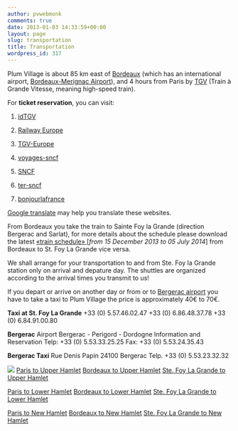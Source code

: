```yaml
---
author: pvwebmonk
comments: true
date: 2013-01-03 14:33:59+00:00
layout: page
slug: transportation
title: Transportation
wordpress_id: 317
---
```


Plum Village is about 85 km east of [Bordeaux](http://en.wikipedia.org/wiki/Bordeaux) (which has an international airport, [Bordeaux-Merignac Airport](http://www.bordeaux.aeroport.fr/en)), and 4 hours from Paris by [TGV](http://en.wikipedia.org/wiki/TGV) (Train à Grande Vitesse, meaning high-speed train).

For **ticket reservation**, you can visit:




  1. [idTGV](http://www.idtgv.com/en/)


  2. [Railway Europe](http://www.raileurope.com/)


  3. [TGV-Europe](http://www.tgv-europe.com/en/)


  4. [voyages-sncf](http://www.voyages-sncf.com/)


  5. [SNCF](http://www.sncf.com/en_EN/flash/)


  6. [ter-sncf](http://www.ter-sncf.com/)


  7. [bonjourlafrance](http://www.bonjourlafrance.com/france-trains/tgv.htm)


[Google translate](http://translate.google.com/#fr|en|) may help you translate these websites. 

From Bordeaux you take the train to Sainte Foy la Grande (direction Bergerac and Sarlat), for more details about the schedule please download the latest [«train schedule» ](http://plumvillage.org/wp-content/uploads/2014/01/26-AFFICHE_09_01_14_tcm-11-72634.pdf) [_from 15 December 2013 to 05 July 2014_] from Bordeaux to St. Foy La Grande vice versa.

We shall arrange for your transportation to and from Ste. Foy la Grande station only on arrival and depature day. The shuttles are organized according to the arrival times you transmit to us!

If you depart or arrive on another day or from or to [Bergerac airport](http://www.bergerac.aeroport.fr/english/home) you have to take a taxi to Plum Village the price is approximately 40€ to 70€.

**Taxi at St. Foy La Grande**
+33 (0) 5.57.46.02.47
+33 (0) 6.86.48.37.78
+33 (0) 6.84.91.00.80

**Bergerac**
Airport Bergerac - Perigord - Dordogne
Information and Reservation
Telp: +33 (0) 5.53.33.25.25
Fax: +33 (0) 5.53.24.35.43

**Bergerac Taxi**
Rue Denis Papin
24100 Bergerac
Telp. +33 (0) 5.53.23.32.32



![](http://plumvillage.org/wp-content/uploads/2013/01/google-maps.jpg)
[Paris to Upper Hamlet](https://maps.google.com/maps?saddr=paris&daddr=le+pey+thenac,+France&hl=en&ll=46.875213,1.856689&spn=8.404286,14.897461&sll=45.700425,-0.082397&sspn=2.14648,3.724365&geocode=FSZ-6QIdXuQjACkPt-IGH27mRzFglIxow4ILBA%3BFSW-qgIdMj0FACn7cH5cBMGqEjEoCVwiat1llw&mra=ls&t=m&z=7)
[Bordeaux to Upper Hamlet](https://maps.google.com/maps?saddr=Bordeaux,+France&daddr=le+pey+thenac,+France&hl=en&ll=44.685254,0.072784&spn=1.092563,1.862183&sll=46.875213,1.856689&sspn=8.404286,14.897461&geocode=FZ0rrAIdlCn3_ymBylH36CdVDTGJejl7A4ZjeQ%3BFSW-qgIdMj0FACn7cH5cBMGqEjEoCVwiat1llw&oq=bordeaux&mra=ls&t=m&z=10)
[Ste. Foy La Grande to Upper Hamlet](https://maps.google.com/maps?saddr=Sainte-Foy-la-Grande,+France&daddr=le+pey+thenac,+France&hl=en&ll=44.789267,0.27895&spn=0.136326,0.232773&sll=44.685254,0.072784&sspn=1.092563,1.862183&geocode=FU07rAId3kcDACljBM0o7rmqEjGouJQIhLj2YA%3BFSW-qgIdMj0FACn7cH5cBMGqEjEoCVwiat1llw&oq=ste+foy&mra=ls&t=m&z=13)

[Paris to Lower Hamlet](https://maps.google.com/maps?saddr=Paris,+France&daddr=meyrac+loubes-bernac,+france&hl=en&ll=46.21025,3.273926&spn=8.507488,14.897461&sll=44.789267,0.27895&sspn=0.136326,0.232773&geocode=FSZ-6QIdXuQjACkPt-IGH27mRzFglIxow4ILBA%3BFXyVqgIdmt4EAClPjSERXsCqEjGrqTOOL456rw&mra=ls&t=m&z=7)
[Bordeaux to Lower Hamlet](https://maps.google.com/maps?saddr=Bordeaux,+France&daddr=meyrac+loubes-bernac,+france&hl=en&ll=44.758436,-0.12291&spn=0.545593,0.931091&sll=46.21025,3.273926&sspn=8.507488,14.897461&geocode=FZ0rrAIdlCn3_ymBylH36CdVDTGJejl7A4ZjeQ%3BFXyVqgIdmt4EAClPjSERXsCqEjGrqTOOL456rw&oq=bordeaux&mra=ls&t=m&z=11)
[Ste. Foy La Grande to Lower Hamlet](https://maps.google.com/maps?saddr=Sainte-Foy-la-Grande,+France&daddr=meyrac+loubes-bernac,+france&hl=en&sll=44.758436,-0.12291&sspn=0.545593,0.931091&geocode=FU07rAId3kcDACljBM0o7rmqEjGouJQIhLj2YA%3BFXyVqgIdmt4EAClPjSERXsCqEjGrqTOOL456rw&oq=ste+foy&mra=ls&t=m&z=13)

[Paris to New Hamlet](https://maps.google.com/maps?saddr=Paris,+France&daddr=13+Martineau,+Dieulivol,+France&hl=en&ll=46.762443,1.252441&spn=8.421868,14.897461&sll=44.788132,0.272233&sspn=0.136329,0.232773&geocode=FSZ-6QIdXuQjACkPt-IGH27mRzFglIxow4ILBA%3BFTqvqQIdqt4BAClDFi3YRJiqEjFh3YKP6HPSSw&oq=13+martineau&mra=ls&t=m&z=7)
[Bordeaux to New Hamlet](https://maps.google.com/maps?saddr=Bordeaux,+France&daddr=13+Martineau,+Dieulivol,+France&hl=en&sll=46.762443,1.252441&sspn=8.421868,14.897461&geocode=FZ0rrAIdlCn3_ymBylH36CdVDTGJejl7A4ZjeQ%3BFTqvqQIdqt4BAClDFi3YRJiqEjFh3YKP6HPSSw&oq=bordea&mra=ls&t=m&z=11)
[Ste. Foy La Grande to New Hamlet](https://maps.google.com/maps?saddr=Sainte-Foy-la-Grande,+France&daddr=13+Martineau,+Dieulivol,+France&hl=en&sll=44.672792,-0.228487&sspn=0.546404,0.931091&geocode=FU07rAId3kcDACljBM0o7rmqEjGouJQIhLj2YA%3BFTqvqQIdqt4BAClDFi3YRJiqEjFh3YKP6HPSSw&oq=ste+foy&mra=ls&t=m&z=12)


